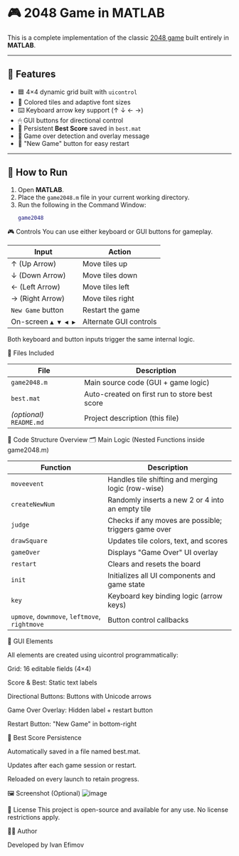 # 🎮 2048 Game in MATLAB

This is a complete implementation of the classic [2048 game](https://play2048.co/) built entirely in **MATLAB**.  

---

## 🧩 Features

- 🟦 4×4 dynamic grid built with `uicontrol`
- 🎨 Colored tiles and adaptive font sizes
- ⌨️ Keyboard arrow key support (↑ ↓ ← →)
- 🖱 GUI buttons for directional control
- 💾 Persistent **Best Score** saved in `best.mat`
- 🛑 Game over detection and overlay message
- 🔄 "New Game" button for easy restart

---

## 🚀 How to Run

1. Open **MATLAB**.
2. Place the `game2048.m` file in your current working directory.
3. Run the following in the Command Window:
   ```matlab
   game2048

🎮 Controls
You can use either keyboard or GUI buttons for gameplay.

| Input               | Action                 |
| ------------------- | ---------------------- |
| ↑ (Up Arrow)        | Move tiles up          |
| ↓ (Down Arrow)      | Move tiles down        |
| ← (Left Arrow)      | Move tiles left        |
| → (Right Arrow)     | Move tiles right       |
| `New Game` button   | Restart the game       |
| On-screen `▲ ▼ ◀ ▶` | Alternate GUI controls |

Both keyboard and button inputs trigger the same internal logic.

📂 Files Included

| File                     | Description                                   |
| ------------------------ | --------------------------------------------- |
| `game2048.m`             | Main source code (GUI + game logic)           |
| `best.mat`               | Auto-created on first run to store best score |
| *(optional)* `README.md` | Project description (this file)               |

🧠 Code Structure Overview
🗂 Main Logic (Nested Functions inside game2048.m)

| Function                                      | Description                                          |
| --------------------------------------------- | ---------------------------------------------------- |
| `moveevent`                                   | Handles tile shifting and merging logic (row-wise)   |
| `createNewNum`                                | Randomly inserts a new 2 or 4 into an empty tile     |
| `judge`                                       | Checks if any moves are possible; triggers game over |
| `drawSquare`                                  | Updates tile colors, text, and scores                |
| `gameOver`                                    | Displays "Game Over" UI overlay                      |
| `restart`                                     | Clears and resets the board                          |
| `init`                                        | Initializes all UI components and game state         |
| `key`                                         | Keyboard key binding logic (arrow keys)              |
| `upmove`, `downmove`, `leftmove`, `rightmove` | Button control callbacks                             |

🧱 GUI Elements

All elements are created using uicontrol programmatically:

Grid: 16 editable fields (4×4)

Score & Best: Static text labels

Directional Buttons: Buttons with Unicode arrows

Game Over Overlay: Hidden label + restart button

Restart Button: "New Game" in bottom-right

💾 Best Score Persistence

Automatically saved in a file named best.mat.

Updates after each game session or restart.

Reloaded on every launch to retain progress.

🖼 Screenshot (Optional)
![image](https://github.com/user-attachments/assets/b4a9f756-a51b-4735-8bee-15c392b8a6a3)

📄 License
This project is open-source and available for any use. No license restrictions apply.

👨‍💻 Author

Developed by Ivan Efimov


